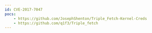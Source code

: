 ```yaml
---
id: CVE-2017-7047
pocs:
    - https://github.com/JosephShenton/Triple_Fetch-Kernel-Creds
    - https://github.com/q1f3/Triple_fetch
---
```

